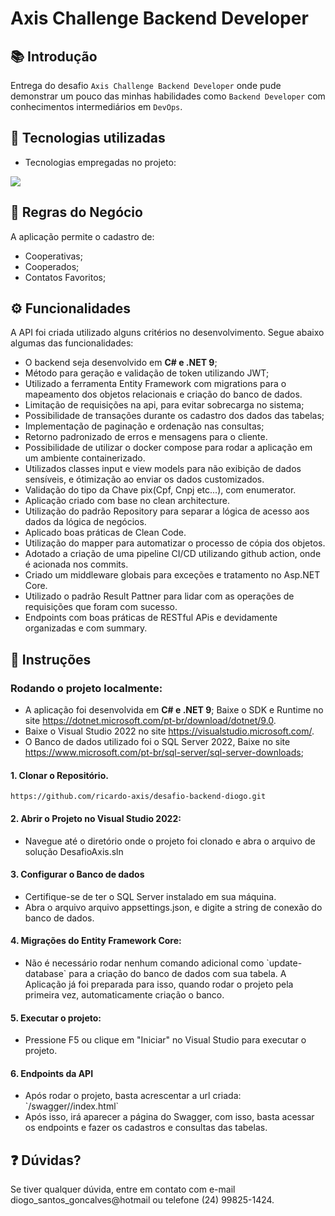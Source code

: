 # Axis Challenge Backend Developer

## 📚 Introdução

Entrega do desafio `Axis Challenge Backend Developer` onde pude demonstrar um pouco das minhas habilidades como `Backend Developer` com conhecimentos intermediários em `DevOps`.

## 🚀 Tecnologias utilizadas

* Tecnologias empregadas no projeto:
  <p align="center">
<a href="https://skillicons.dev">
    <img src="https://skillicons.dev/icons?i=git,github,docker,dotnet,githubactions" /> 
  </a>
</p>

## 🎯 Regras do Negócio

A aplicação permite o cadastro de:

- Cooperativas;
- Cooperados;
- Contatos Favoritos;

## ⚙️ Funcionalidades

A API foi criada utilizado alguns critérios no desenvolvimento. Segue abaixo algumas das funcionalidades:

- O backend seja desenvolvido em **C# e .NET 9**;
- Método para geração e validação de token utilizando JWT;
- Utilizado a ferramenta Entity Framework com migrations para o mapeamento dos objetos relacionais e criação do banco de dados.
- Limitação de requisições na api, para evitar sobrecarga no sistema;
- Possibilidade de transações durante os cadastro dos dados das tabelas;
- Implementação de paginação e ordenação nas consultas;
- Retorno padronizado de erros e mensagens para o cliente.
- Possibilidade de utilizar o docker compose para rodar a aplicação em um ambiente containerizado.
- Utilizados classes input e view models para não exibição de dados sensíveis, e ótimização ao enviar os dados customizados.
- Validação do tipo da Chave pix(Cpf, Cnpj etc...), com enumerator.
- Aplicação criado com base no clean architecture.
- Utilização do padrão Repository para separar a lógica de acesso aos dados da lógica de negócios.
- Aplicado boas práticas de Clean Code.
- Utilização do mapper para automatizar o processo de cópia dos objetos.
- Adotado a criação de uma pipeline CI/CD utilizando github action, onde é acionada nos commits.
- Criado um middleware globais para exceções e tratamento no Asp.NET Core.
- Utilizado o padrão Result Pattner para lidar com as operações de requisições que foram com sucesso.
- Endpoints com boas práticas de RESTful APis e devidamente organizadas e com summary.

## 📌 Instruções

### Rodando o projeto localmente:

- A aplicação foi desenvolvida em **C# e .NET 9**; Baixe o SDK e Runtime no site https://dotnet.microsoft.com/pt-br/download/dotnet/9.0.
- Baixe o Visual Studio 2022 no site https://visualstudio.microsoft.com/.
- O Banco de dados utilizado foi o SQL Server 2022, Baixe no site https://www.microsoft.com/pt-br/sql-server/sql-server-downloads;

#### 1. Clonar o Repositório.

<pre class="notranslate"><code>https://github.com/ricardo-axis/desafio-backend-diogo.git
</code></pre>

#### 2. Abrir o Projeto no Visual Studio 2022:

<ul dir="auto">
<li>Navegue até o diretório onde o projeto foi clonado e abra o arquivo de solução DesafioAxis.sln</li>
</ul>

#### 3. Configurar o Banco de dados

<ul dir="auto">
<li>Certifique-se de ter o SQL Server instalado em sua máquina.</li>
<li>Abra o arquivo arquivo appsettings.json, e digite a string de conexão do banco de dados.</li>
</ul>

#### 4. Migrações do Entity Framework Core:

<ul dir="auto">
<li>Não é necessário rodar nenhum comando adicional como `update-database` para a criação do banco de dados com sua tabela. A Aplicação já foi preparada para isso, quando rodar o projeto pela primeira vez, automaticamente criação o banco.</li>
</ul>

#### 5. Executar o projeto:

<ul dir="auto">
<li>Pressione F5 ou clique em "Iniciar" no Visual Studio para executar o projeto.</li>
</ul>

#### 6. Endpoints da API

<ul dir="auto">
<li>Após rodar o projeto, basta acrescentar a url criada: `/swagger//index.html`</li>
<li>Após isso, irá aparecer a página do Swagger, com isso, basta acessar os endpoints e fazer os cadastros e consultas das tabelas.</li>
</ul>

## ❓ Dúvidas?

Se tiver qualquer dúvida, entre em contato com e-mail diogo_santos_goncalves@hotmail ou telefone (24) 99825-1424.

